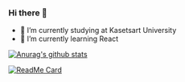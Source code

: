 ### Hi there 👋

- 🔭 I’m currently studying at Kasetsart University
- 🌱 I’m currently learning React

[![Anurag's github stats](https://github-readme-stats.vercel.app/api?username=nicenicegame&show_icons=true&theme=vue)](https://github.com/anuraghazra/github-readme-stats)

[![ReadMe Card](https://github-readme-stats.vercel.app/api/pin/?username=nicenicegame&repo=nicenicegame.github.io&theme=vue)](https://github.com/anuraghazra/github-readme-stats)
